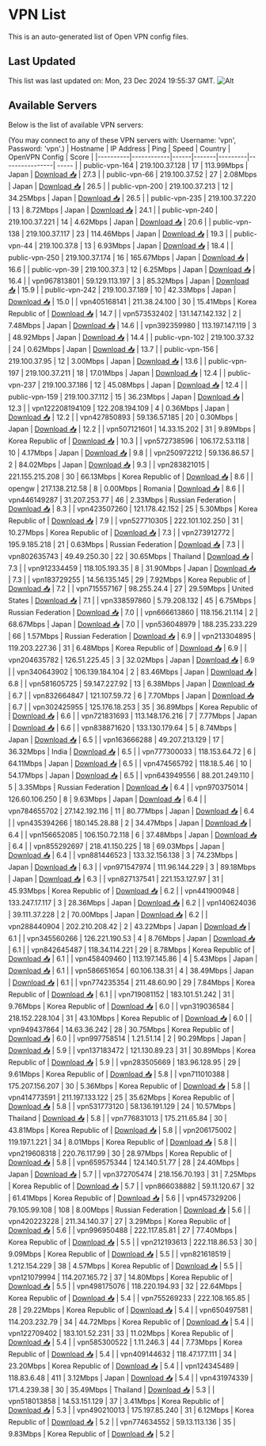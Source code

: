 # VPN List

This is an auto-generated list of Open VPN config files.

## Last Updated

This list was last updated on: Mon, 23 Dec 2024 19:55:37 GMT.
![Alt](https://repobeats.axiom.co/api/embed/186b98318ef1479477931607c1ad7d823f12451f.svg "Repobeats analytics image")

## Available Servers

Below is the list of available VPN servers:

(You may connect to any of these VPN servers with: Username: 'vpn', Password: 'vpn'.)
| Hostname | IP Address | Ping | Speed | Country | OpenVPN Config | Score |
|----------|------------|------|-------|---------|----------------| ----- |
| public-vpn-164 | 219.100.37.128 | 17 | 113.99Mbps | Japan | [Download 📥](./configs/server_0_JP.ovpn) | 27.3 |
| public-vpn-66 | 219.100.37.52 | 27 | 2.08Mbps | Japan | [Download 📥](./configs/server_1_JP.ovpn) | 26.5 |
| public-vpn-200 | 219.100.37.213 | 12 | 34.25Mbps | Japan | [Download 📥](./configs/server_2_JP.ovpn) | 26.5 |
| public-vpn-235 | 219.100.37.220 | 13 | 8.72Mbps | Japan | [Download 📥](./configs/server_3_JP.ovpn) | 24.1 |
| public-vpn-240 | 219.100.37.221 | 14 | 4.62Mbps | Japan | [Download 📥](./configs/server_4_JP.ovpn) | 20.6 |
| public-vpn-138 | 219.100.37.117 | 23 | 114.46Mbps | Japan | [Download 📥](./configs/server_5_JP.ovpn) | 19.3 |
| public-vpn-44 | 219.100.37.8 | 13 | 6.93Mbps | Japan | [Download 📥](./configs/server_6_JP.ovpn) | 18.4 |
| public-vpn-250 | 219.100.37.174 | 16 | 165.67Mbps | Japan | [Download 📥](./configs/server_7_JP.ovpn) | 16.6 |
| public-vpn-39 | 219.100.37.3 | 12 | 6.25Mbps | Japan | [Download 📥](./configs/server_8_JP.ovpn) | 16.4 |
| vpn967813801 | 59.129.113.197 | 3 | 85.32Mbps | Japan | [Download 📥](./configs/server_9_JP.ovpn) | 15.9 |
| public-vpn-242 | 219.100.37.189 | 10 | 42.33Mbps | Japan | [Download 📥](./configs/server_10_JP.ovpn) | 15.0 |
| vpn405168141 | 211.38.24.100 | 30 | 15.41Mbps | Korea Republic of | [Download 📥](./configs/server_11_KR.ovpn) | 14.7 |
| vpn573532402 | 131.147.142.132 | 2 | 7.48Mbps | Japan | [Download 📥](./configs/server_12_JP.ovpn) | 14.6 |
| vpn392359980 | 113.197.147.119 | 3 | 48.92Mbps | Japan | [Download 📥](./configs/server_13_JP.ovpn) | 14.4 |
| public-vpn-102 | 219.100.37.32 | 24 | 0.62Mbps | Japan | [Download 📥](./configs/server_14_JP.ovpn) | 13.7 |
| public-vpn-156 | 219.100.37.95 | 12 | 3.00Mbps | Japan | [Download 📥](./configs/server_15_JP.ovpn) | 13.6 |
| public-vpn-197 | 219.100.37.211 | 18 | 17.01Mbps | Japan | [Download 📥](./configs/server_16_JP.ovpn) | 12.4 |
| public-vpn-237 | 219.100.37.186 | 12 | 45.08Mbps | Japan | [Download 📥](./configs/server_17_JP.ovpn) | 12.4 |
| public-vpn-159 | 219.100.37.112 | 15 | 36.23Mbps | Japan | [Download 📥](./configs/server_18_JP.ovpn) | 12.3 |
| vpn122208194109 | 122.208.194.109 | 4 | 0.36Mbps | Japan | [Download 📥](./configs/server_19_JP.ovpn) | 12.2 |
| vpn427850893 | 59.136.57.185 | 20 | 0.30Mbps | Japan | [Download 📥](./configs/server_20_JP.ovpn) | 12.2 |
| vpn507121601 | 14.33.15.202 | 31 | 9.89Mbps | Korea Republic of | [Download 📥](./configs/server_21_KR.ovpn) | 10.3 |
| vpn572738596 | 106.172.53.118 | 10 | 4.17Mbps | Japan | [Download 📥](./configs/server_22_JP.ovpn) | 9.8 |
| vpn250972212 | 59.136.86.57 | 2 | 84.02Mbps | Japan | [Download 📥](./configs/server_23_JP.ovpn) | 9.3 |
| vpn283821015 | 221.155.215.208 | 30 | 66.13Mbps | Korea Republic of | [Download 📥](./configs/server_24_KR.ovpn) | 8.6 |
| opengw | 217.138.212.58 | 8 | 0.00Mbps | Romania | [Download 📥](./configs/server_25_RO.ovpn) | 8.6 |
| vpn446149287 | 31.207.253.77 | 46 | 2.33Mbps | Russian Federation | [Download 📥](./configs/server_26_RU.ovpn) | 8.3 |
| vpn423507260 | 121.178.42.152 | 25 | 5.30Mbps | Korea Republic of | [Download 📥](./configs/server_27_KR.ovpn) | 7.9 |
| vpn527710305 | 222.101.102.250 | 31 | 10.27Mbps | Korea Republic of | [Download 📥](./configs/server_28_KR.ovpn) | 7.3 |
| vpn273912772 | 195.9.185.218 | 21 | 0.63Mbps | Russian Federation | [Download 📥](./configs/server_29_RU.ovpn) | 7.3 |
| vpn802635743 | 49.49.250.30 | 22 | 30.65Mbps | Thailand | [Download 📥](./configs/server_30_TH.ovpn) | 7.3 |
| vpn912334459 | 118.105.193.35 | 8 | 31.90Mbps | Japan | [Download 📥](./configs/server_31_JP.ovpn) | 7.3 |
| vpn183729255 | 14.56.135.145 | 29 | 7.92Mbps | Korea Republic of | [Download 📥](./configs/server_32_KR.ovpn) | 7.2 |
| vpn715557167 | 98.255.24.4 | 27 | 29.59Mbps | United States | [Download 📥](./configs/server_33_US.ovpn) | 7.1 |
| vpn338597860 | 5.79.208.132 | 45 | 6.75Mbps | Russian Federation | [Download 📥](./configs/server_34_RU.ovpn) | 7.0 |
| vpn666613860 | 118.156.21.114 | 2 | 68.67Mbps | Japan | [Download 📥](./configs/server_35_JP.ovpn) | 7.0 |
| vpn536048979 | 188.235.233.229 | 66 | 1.57Mbps | Russian Federation | [Download 📥](./configs/server_36_RU.ovpn) | 6.9 |
| vpn213304895 | 119.203.227.36 | 31 | 6.48Mbps | Korea Republic of | [Download 📥](./configs/server_37_KR.ovpn) | 6.9 |
| vpn204635782 | 126.51.225.45 | 3 | 32.02Mbps | Japan | [Download 📥](./configs/server_38_JP.ovpn) | 6.9 |
| vpn340643902 | 106.139.184.104 | 2 | 83.46Mbps | Japan | [Download 📥](./configs/server_39_JP.ovpn) | 6.8 |
| vpn581605725 | 59.147.227.92 | 13 | 6.38Mbps | Japan | [Download 📥](./configs/server_40_JP.ovpn) | 6.7 |
| vpn832664847 | 121.107.59.72 | 6 | 7.70Mbps | Japan | [Download 📥](./configs/server_41_JP.ovpn) | 6.7 |
| vpn302425955 | 125.176.18.253 | 35 | 36.89Mbps | Korea Republic of | [Download 📥](./configs/server_42_KR.ovpn) | 6.6 |
| vpn721831693 | 113.148.176.216 | 7 | 7.77Mbps | Japan | [Download 📥](./configs/server_43_JP.ovpn) | 6.6 |
| vpn838871620 | 133.130.179.64 | 5 | 8.74Mbps | Japan | [Download 📥](./configs/server_44_JP.ovpn) | 6.5 |
| vpn163666288 | 49.207.213.129 | 17 | 36.32Mbps | India | [Download 📥](./configs/server_45_IN.ovpn) | 6.5 |
| vpn777300033 | 118.153.64.72 | 6 | 64.11Mbps | Japan | [Download 📥](./configs/server_46_JP.ovpn) | 6.5 |
| vpn474565792 | 118.18.5.46 | 10 | 54.17Mbps | Japan | [Download 📥](./configs/server_47_JP.ovpn) | 6.5 |
| vpn643949556 | 88.201.249.110 | 5 | 3.35Mbps | Russian Federation | [Download 📥](./configs/server_48_RU.ovpn) | 6.4 |
| vpn970375014 | 126.60.106.250 | 8 | 9.63Mbps | Japan | [Download 📥](./configs/server_49_JP.ovpn) | 6.4 |
| vpn784655702 | 27.142.192.116 | 11 | 80.77Mbps | Japan | [Download 📥](./configs/server_50_JP.ovpn) | 6.4 |
| vpn435394266 | 180.145.28.88 | 2 | 34.47Mbps | Japan | [Download 📥](./configs/server_51_JP.ovpn) | 6.4 |
| vpn156652085 | 106.150.72.118 | 6 | 37.48Mbps | Japan | [Download 📥](./configs/server_52_JP.ovpn) | 6.4 |
| vpn855292697 | 218.41.150.225 | 18 | 69.03Mbps | Japan | [Download 📥](./configs/server_53_JP.ovpn) | 6.4 |
| vpn881446523 | 133.32.156.138 | 3 | 74.23Mbps | Japan | [Download 📥](./configs/server_54_JP.ovpn) | 6.3 |
| vpn971547974 | 111.96.144.229 | 3 | 89.18Mbps | Japan | [Download 📥](./configs/server_55_JP.ovpn) | 6.3 |
| vpn827137541 | 221.153.127.97 | 31 | 45.93Mbps | Korea Republic of | [Download 📥](./configs/server_56_KR.ovpn) | 6.2 |
| vpn441900948 | 133.247.17.117 | 3 | 28.36Mbps | Japan | [Download 📥](./configs/server_57_JP.ovpn) | 6.2 |
| vpn140624036 | 39.111.37.228 | 2 | 70.00Mbps | Japan | [Download 📥](./configs/server_58_JP.ovpn) | 6.2 |
| vpn288440904 | 202.210.208.42 | 2 | 43.22Mbps | Japan | [Download 📥](./configs/server_59_JP.ovpn) | 6.1 |
| vpn345560266 | 126.221.190.53 | 4 | 8.76Mbps | Japan | [Download 📥](./configs/server_60_JP.ovpn) | 6.1 |
| vpn842645487 | 118.34.114.221 | 29 | 8.78Mbps | Korea Republic of | [Download 📥](./configs/server_61_KR.ovpn) | 6.1 |
| vpn458409460 | 113.197.145.86 | 4 | 5.43Mbps | Japan | [Download 📥](./configs/server_62_JP.ovpn) | 6.1 |
| vpn586651654 | 60.106.138.31 | 4 | 38.49Mbps | Japan | [Download 📥](./configs/server_63_JP.ovpn) | 6.1 |
| vpn774235354 | 211.48.60.90 | 29 | 7.84Mbps | Korea Republic of | [Download 📥](./configs/server_64_KR.ovpn) | 6.1 |
| vpn719081152 | 183.101.51.242 | 31 | 9.76Mbps | Korea Republic of | [Download 📥](./configs/server_65_KR.ovpn) | 6.0 |
| vpn319036584 | 218.152.228.104 | 31 | 43.10Mbps | Korea Republic of | [Download 📥](./configs/server_66_KR.ovpn) | 6.0 |
| vpn949437864 | 14.63.36.242 | 28 | 30.75Mbps | Korea Republic of | [Download 📥](./configs/server_67_KR.ovpn) | 6.0 |
| vpn997758514 | 1.21.51.14 | 2 | 90.29Mbps | Japan | [Download 📥](./configs/server_68_JP.ovpn) | 5.9 |
| vpn137183472 | 121.130.89.23 | 31 | 30.89Mbps | Korea Republic of | [Download 📥](./configs/server_69_KR.ovpn) | 5.9 |
| vpn283505669 | 183.96.128.95 | 29 | 9.61Mbps | Korea Republic of | [Download 📥](./configs/server_70_KR.ovpn) | 5.8 |
| vpn711010388 | 175.207.156.207 | 30 | 5.36Mbps | Korea Republic of | [Download 📥](./configs/server_71_KR.ovpn) | 5.8 |
| vpn414773591 | 211.197.133.122 | 25 | 35.62Mbps | Korea Republic of | [Download 📥](./configs/server_72_KR.ovpn) | 5.8 |
| vpn531773120 | 58.136.191.129 | 24 | 10.57Mbps | Thailand | [Download 📥](./configs/server_73_TH.ovpn) | 5.8 |
| vpn776831013 | 175.211.65.84 | 30 | 43.81Mbps | Korea Republic of | [Download 📥](./configs/server_74_KR.ovpn) | 5.8 |
| vpn206175002 | 119.197.1.221 | 34 | 8.01Mbps | Korea Republic of | [Download 📥](./configs/server_75_KR.ovpn) | 5.8 |
| vpn219608318 | 220.76.117.99 | 30 | 28.97Mbps | Korea Republic of | [Download 📥](./configs/server_76_KR.ovpn) | 5.8 |
| vpn659575344 | 124.140.51.77 | 28 | 24.40Mbps | Japan | [Download 📥](./configs/server_77_JP.ovpn) | 5.7 |
| vpn372705474 | 218.156.70.193 | 31 | 7.25Mbps | Korea Republic of | [Download 📥](./configs/server_78_KR.ovpn) | 5.7 |
| vpn866038882 | 59.11.120.67 | 32 | 61.41Mbps | Korea Republic of | [Download 📥](./configs/server_79_KR.ovpn) | 5.6 |
| vpn457329206 | 79.105.99.108 | 108 | 8.00Mbps | Russian Federation | [Download 📥](./configs/server_80_RU.ovpn) | 5.6 |
| vpn420223228 | 211.34.140.37 | 27 | 3.29Mbps | Korea Republic of | [Download 📥](./configs/server_81_KR.ovpn) | 5.6 |
| vpn996950488 | 222.117.85.81 | 27 | 77.40Mbps | Korea Republic of | [Download 📥](./configs/server_82_KR.ovpn) | 5.5 |
| vpn212193613 | 222.118.86.53 | 30 | 9.09Mbps | Korea Republic of | [Download 📥](./configs/server_83_KR.ovpn) | 5.5 |
| vpn821618519 | 1.212.154.229 | 38 | 4.57Mbps | Korea Republic of | [Download 📥](./configs/server_84_KR.ovpn) | 5.5 |
| vpn121079994 | 114.207.165.72 | 37 | 14.80Mbps | Korea Republic of | [Download 📥](./configs/server_85_KR.ovpn) | 5.5 |
| vpn498175076 | 118.220.194.93 | 32 | 22.64Mbps | Korea Republic of | [Download 📥](./configs/server_86_KR.ovpn) | 5.4 |
| vpn755269233 | 222.108.165.85 | 28 | 29.22Mbps | Korea Republic of | [Download 📥](./configs/server_87_KR.ovpn) | 5.4 |
| vpn650497581 | 114.203.232.79 | 34 | 44.72Mbps | Korea Republic of | [Download 📥](./configs/server_88_KR.ovpn) | 5.4 |
| vpn122709402 | 183.101.52.231 | 33 | 11.02Mbps | Korea Republic of | [Download 📥](./configs/server_89_KR.ovpn) | 5.4 |
| vpn585300522 | 1.11.246.3 | 44 | 7.73Mbps | Korea Republic of | [Download 📥](./configs/server_90_KR.ovpn) | 5.4 |
| vpn409144632 | 118.47.177.111 | 34 | 23.20Mbps | Korea Republic of | [Download 📥](./configs/server_91_KR.ovpn) | 5.4 |
| vpn124345489 | 118.83.6.48 | 411 | 3.12Mbps | Japan | [Download 📥](./configs/server_92_JP.ovpn) | 5.4 |
| vpn431974339 | 171.4.239.38 | 30 | 35.49Mbps | Thailand | [Download 📥](./configs/server_93_TH.ovpn) | 5.3 |
| vpn518013858 | 14.53.151.129 | 37 | 3.41Mbps | Korea Republic of | [Download 📥](./configs/server_94_KR.ovpn) | 5.3 |
| vpn490210013 | 175.197.85.240 | 31 | 6.12Mbps | Korea Republic of | [Download 📥](./configs/server_95_KR.ovpn) | 5.2 |
| vpn774634552 | 59.13.113.136 | 35 | 9.83Mbps | Korea Republic of | [Download 📥](./configs/server_96_KR.ovpn) | 5.2 |

